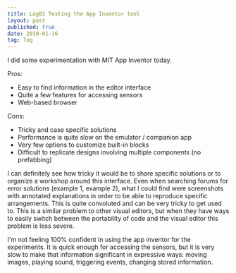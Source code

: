 ```yaml
---
title: Log01 Testing the App Inventor tool
layout: post
published: true
date: 2019-01-16
tag: log
---
```


I did some experimentation with MIT App Inventor today.

Pros:

- Easy to find information in the editor interface
- Quite a few features for accessing sensors
- Web-based browser

Cons:

- Tricky and case specific solutions
- Performance is quite slow on the emulator / companion app
- Very few options to customize built-in blocks
- Difficult to replicate designs involving multiple components (no prefabbing)

I can definitely see how tricky it would be to share specific solutions or to organize a workshop around this interface. Even when searching forums for error solutions (example 1, example 2), what I could find were screenshots with annotated explanations in order to be able to reproduce specific arrangements. This is quite convoluted and can be very tricky to get used to. This is a similar problem to other visual editors, but when they have ways to easily switch between the portability of code and the visual editor this problem is less severe.

I'm not feeling 100% confident in using the app inventor for the experiments. It is quick enough for accessing the sensors, but it is very slow to make that information significant in expressive ways: moving images, playing sound, triggering events, changing stored information.
